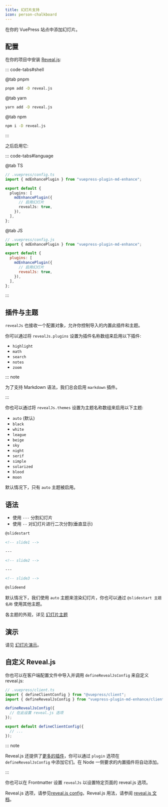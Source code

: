 ```yaml
---
title: 幻灯片支持
icon: person-chalkboard
---
```


在你的 VuePress 站点中添加幻灯片。

<!-- more -->

## 配置

在你的项目中安装 [Reveal.js](https://revealjs.com/):

::: code-tabs#shell

@tab pnpm

```bash
pnpm add -D reveal.js
```

@tab yarn

```bash
yarn add -D reveal.js
```

@tab npm

```bash
npm i -D reveal.js
```

:::

之后启用它:

::: code-tabs#language

@tab TS

```ts {8}
// .vuepress/config.ts
import { mdEnhancePlugin } from "vuepress-plugin-md-enhance";

export default {
  plugins: [
    mdEnhancePlugin({
      // 启用幻灯片
      revealJs: true,
    }),
  ],
};
```

@tab JS

```js {8}
// .vuepress/config.js
import { mdEnhancePlugin } from "vuepress-plugin-md-enhance";

export default {
  plugins: [
    mdEnhancePlugin({
      // 启用幻灯片
      revealJs: true,
    }),
  ],
};
```

:::

## 插件与主题

`revealJs` 也接收一个配置对象，允许你控制导入的内置此插件和主题。

你可以通过将 `revealJs.plugins` 设置为插件名称数组来启用以下插件:

- `highlight`
- `math`
- `search`
- `notes`
- `zoom`

::: note

为了支持 Markdown 语法，我们总会启用 `markdown` 插件。

:::

你也可以通过将 `revealJs.themes` 设置为主题名称数组来启用以下主题:

- `auto` (默认)
- `black`
- `white`
- `league`
- `beige`
- `sky`
- `night`
- `serif`
- `simple`
- `solarized`
- `blood`
- `moon`

默认情况下，只有 `auto` 主题被启用。

## 语法

- 使用 `---` 分割幻灯片
- 使用 `--` 对幻灯片进行二次分割(垂直显示)

```md
@slidestart

<!-- slide1 -->

---

<!-- slide2 -->

---

<!-- slide3 -->

@slideend
```

默认情况下，我们使用 `auto` 主题来渲染幻灯片，你也可以通过 `@slidestart 主题名称` 使用其他主题。

各主题的外观，详见 [幻灯片主题](themes.md)

## 演示

请见 [幻灯片演示](demo.md)。

## 自定义 Reveal.js

你也可以在客户端配置文件中导入并调用 `defineRevealJsConfig` 来自定义 reveal.js:

```ts
// .vuepress/client.ts
import { defineClientConfig } from "@vuepress/client";
import { defineRevealJsConfig } from "vuepress-plugin-md-enhance/client";

defineRevealJsConfig({
  // 在此设置 reveal.js 选项
});

export default defineClientConfig({
  // ...
});
```

::: note

Reveal.js 还提供了[更多的插件](https://github.com/hakimel/reveal.js/wiki/Plugins,-Tools-and-Hardware)，你可以通过 `plugin` 选项在 `defineRevealJsConfig` 中添加它们。在 Node 一侧要求的内置插件将自动添加。

:::

你也可以在 Frontmatter 设置 `revealJs` 以设置特定页面的 reveal.js 选项。

Reveal.js 选项，请参见[reveal.js config](https://revealjs.com/config/)，Reveal.js 用法，请参阅 [reveal.js 文档](https://revealjs.com/)。
